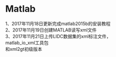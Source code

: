 # Matlab
1、2017年11月18日更新完成matlab2015b的安装教程<br/>
2、2017年11月19日创建MATLAB读写xml文件<br/>
3、2017年11月21日上传LIDC数据集的xml标注文件，<br/>
                   matlab_io_xml工具包<br/>
                  和xml2gt初级版本
                   
